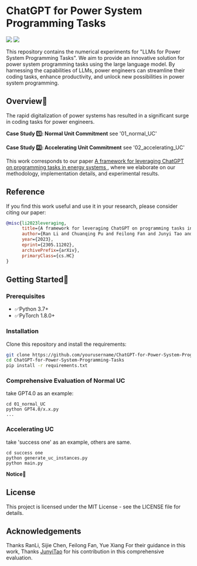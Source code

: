# ChatGPT for Power System Programming Tasks

![](https://img.shields.io/badge/license-MIT-brightgreen)
![](https://img.shields.io/badge/envs-python-blue)

This repository contains the numerical experiments for "LLMs for Power System Programming Tasks". We aim to provide an innovative solution for power system programming tasks using the large language model. By harnessing the capabilities of LLMs, power engineers can streamline their coding tasks, enhance productivity, and unlock new possibilities in power system programming.

## Overview📰
The rapid digitalization of power systems has resulted in a significant surge in coding tasks for power engineers.

**Case Study 1️⃣: Normal Unit Commitment**
see '01_normal_UC'

**Case Study 2️⃣: Accelerating Unit Commitment**
see '02_accelerating_UC'




This work corresponds to our paper [A framework for leveraging ChatGPT on programming tasks in energy systems
](https://arxiv.org/abs/2305.11202), where we elaborate on our methodology, implementation details, and experimental results.

## Reference
If you find this work useful and use it in your research, please consider citing our paper:

```bibtex
@misc{li2023leveraging,
      title={A framework for leveraging ChatGPT on programming tasks in energy systems}, 
      author={Ran Li and Chuanqing Pu and Feilong Fan and Junyi Tao and Yue Xiang},
      year={2023},
      eprint={2305.11202},
      archivePrefix={arXiv},
      primaryClass={cs.HC}
}
```

## Getting Started💾

### Prerequisites
- ✅Python 3.7+ <br>
- ✅PyTorch 1.8.0+ <br>

### Installation

Clone this repository and install the requirements:
```bash
git clone https://github.com/yourusername/ChatGPT-for-Power-System-Programming-Tasks.git
cd ChatGPT-for-Power-System-Programming-Tasks
pip install -r requirements.txt
```

### Comprehensive Evaluation of Normal UC
take GPT4.0 as an example:
```shell
cd 01_normal_UC
python GPT4.0/x.x.py
...
```

### Accelerating UC
take 'success one' as an example, others are same.
```shell
cd success one
python generate_uc_instances.py
python main.py
```


**Notice📌**


## License
This project is licensed under the MIT License - see the LICENSE file for details.


## Acknowledgements
Thanks RanLi, Sijie Chen, Feilong Fan, Yue Xiang For their guidance in this work, Thanks [JunyiTao]() for his contribution in this comprehensive evaluation.
